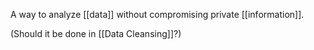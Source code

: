 A way to analyze [[data]] without compromising private [[information]].

(Should it be done in [[Data Cleansing]]?)
